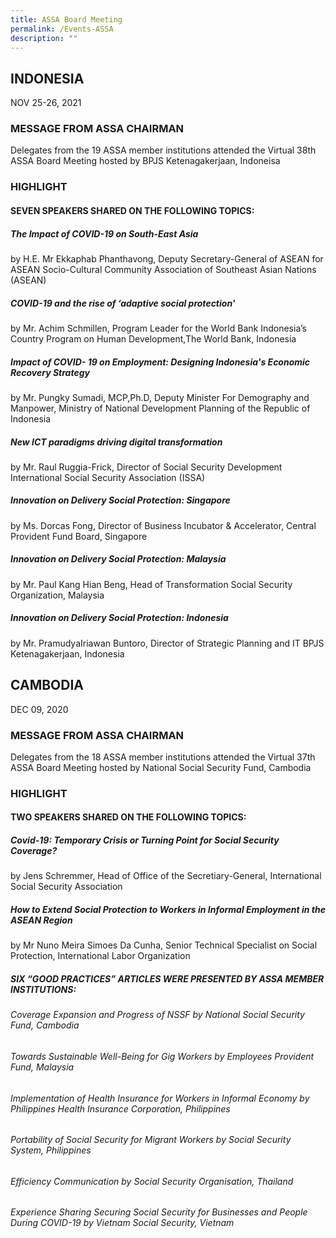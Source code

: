 ```yaml
---
title: ASSA Board Meeting
permalink: /Events-ASSA
description: ""
---
```

## INDONESIA
NOV 25-26, 2021
### MESSAGE FROM ASSA CHAIRMAN
Delegates from the 19 ASSA member institutions attended the Virtual 38th ASSA Board Meeting hosted by BPJS Ketenagakerjaan, Indoneisa

### HIGHLIGHT
#### SEVEN SPEAKERS SHARED ON THE FOLLOWING TOPICS:

##### The Impact of COVID-19 on South-East Asia
by H.E. Mr Ekkaphab Phanthavong, Deputy Secretary-General of ASEAN for ASEAN Socio-Cultural Community Association of Southeast Asian Nations (ASEAN)

##### COVID-19 and the rise of ‘adaptive social protection'
by Mr. Achim Schmillen, Program Leader for the World Bank Indonesia’s Country Program on Human Development,The World Bank, Indonesia

##### Impact of COVID- 19 on Employment: Designing Indonesia's Economic Recovery Strategy
by Mr. Pungky Sumadi, MCP,Ph.D, Deputy Minister For Demography and Manpower, Ministry of National Development Planning of the Republic of Indonesia

##### New ICT paradigms driving digital transformation
by Mr. Raul Ruggia-Frick, Director of Social Security Development International Social Security Association (ISSA)

##### Innovation on Delivery Social Protection: Singapore
by Ms. Dorcas Fong, Director of Business Incubator & Accelerator, Central Provident Fund Board, Singapore

##### Innovation on Delivery Social Protection: Malaysia
by Mr. Paul Kang Hian Beng, Head of Transformation Social Security Organization, Malaysia

##### Innovation on Delivery Social Protection: Indonesia
by Mr. PramudyaIriawan Buntoro, Director of Strategic Planning and IT BPJS Ketenagakerjaan, Indonesia


## CAMBODIA
DEC 09, 2020

### MESSAGE FROM ASSA CHAIRMAN
Delegates from the 18 ASSA member institutions attended the Virtual 37th ASSA Board Meeting hosted by National Social Security Fund, Cambodia
### HIGHLIGHT
#### TWO SPEAKERS SHARED ON THE FOLLOWING TOPICS:
##### Covid-19: Temporary Crisis or Turning Point for Social Security Coverage?
by Jens Schremmer, Head of Office of the Secretiary-General, International Social Security Association

##### How to Extend Social Protection to Workers in Informal Employment in the ASEAN Region
by Mr Nuno Meira Simoes Da Cunha, Senior Technical Specialist on Social Protection, International Labor Organization

##### SIX “GOOD PRACTICES” ARTICLES WERE PRESENTED BY ASSA MEMBER INSTITUTIONS:
###### Coverage Expansion and Progress of NSSF by National Social Security Fund, Cambodia
###### Towards Sustainable Well-Being for Gig Workers by Employees Provident Fund, Malaysia
###### Implementation of Health Insurance for Workers in Informal Economy by Philippines Health Insurance Corporation, Philippines
###### Portability of Social Security for Migrant Workers by Social Security System, Philippines
###### Efficiency Communication by Social Security Organisation, Thailand
###### Experience Sharing Securing Social Security for Businesses and People During COVID-19 by Vietnam Social Security, Vietnam